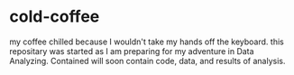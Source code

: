 # cold-coffee
my coffee chilled because I wouldn't take my hands off the keyboard.  this repositary was started as I am preparing for my adventure in Data Analyzing.  Contained will soon contain code, data, and results of analysis.
